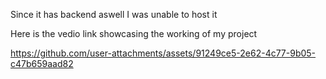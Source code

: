  Since it has backend aswell I was unable to host it 

 Here is the vedio link showcasing the working of my project

 https://github.com/user-attachments/assets/91249ce5-2e62-4c77-9b05-c47b659aad82

